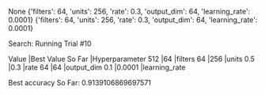 None
{'filters': 64, 'units': 256, 'rate': 0.3, 'output_dim': 64, 'learning_rate': 0.0001}
{'filters': 64, 'units': 256, 'rate': 0.3, 'output_dim': 64, 'learning_rate': 0.0001}

Search: Running Trial #10

Value             |Best Value So Far |Hyperparameter
512               |64                |filters
64                |256               |units
0.5               |0.3               |rate
64                |64                |output_dim
0.1               |0.0001            |learning_rate

Best accuracy So Far: 0.9139106869697571
